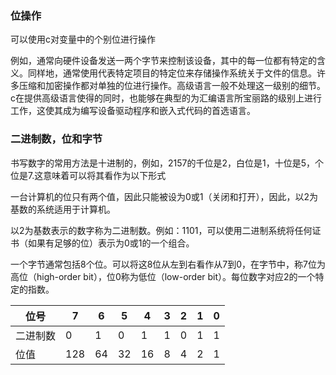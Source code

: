 
### 位操作

可以使用c对变量中的个别位进行操作

例如，通常向硬件设备发送一两个字节来控制该设备，其中的每一位都有特定的含义。同样地，通常使用代表特定项目的特定位来存储操作系统关于文件的信息。许多压缩和加密操作都对单独的位进行操作。高级语言一般不处理这一级别的细节。c在提供高级语言使得的同时，也能够在典型的为汇编语言所宝丽路的级别上进行工作，这使其成为编写设备驱动程序和嵌入式代码的首选语言。

### 二进制数，位和字节

书写数字的常用方法是十进制的，例如，2157的千位是2，白位是1，十位是5，个位是7.这意味着可以将其看作为以下形式

一台计算机的位只有两个值，因此只能被设为0或1（关闭和打开），因此，以2为基数的系统适用于计算机。

以2为基数表示的数字称为二进制数。例如：1101，可以使用二进制系统将任何证书（如果有足够的位）表示为0或1的一个组合。

一个字节通常包括8个位。可以将这8位从左到右看作从7到0，在字节中，称7位为高位（high-order bit），位0称为低位（low-order bit）。每位数字对应2的一个特定的指数。

| 位号 | 7 | 6 | 5 | 4 | 3 | 2 | 1 | 0 |
|------|--|---|---|---|---|---|---|---|
| 二进制数 | 0 | 1 | 0 | 1 | 1 | 0 | 1 | 1 |
| 位值 | 128 | 64 | 32 | 16 | 8 | 4 | 2 | 1 |

